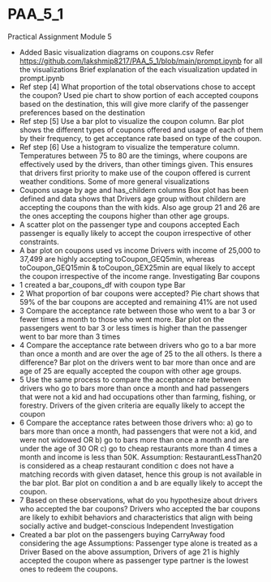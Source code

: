 # PAA_5_1
Practical Assignment Module 5
  - Added Basic visualization diagrams on coupons.csv
    Refer https://github.com/lakshmip8217/PAA_5_1/blob/main/prompt.ipynb for all the visualizations
Brief explanation of the each visualization updated in prompt.ipynb
  - Ref step [4] What proportion of the total observations chose to accept the coupon?
    Used pie chart to show portion of each accepted coupons based on the destination, this will give more clarify of the passenger preferences based on the destination
  - Ref step [5] Use a bar plot to visualize the coupon column.
    Bar plot shows the different types of coupons offered and usage of each of them by their frequency, to get acceptance rate based on type of the coupon.
  - Ref step [6] Use a histogram to visualize the temperature column.
    Temperatures between 75 to 80 are the timings, where coupons are effectively used by the drivers, than other timings given. This ensures that drivers first priority 
    to make use of the coupon offered is current weather conditions.
Some of more general visualizations
  - Coupons usage by age and has_childern columns
    Box plot has been defined and data shows that Drivers age group without childern are accepting the coupons than the with kids. Also age group 21 and 26 are the ones
    accepting the coupons higher than other age groups.
  - A scatter plot on the passenger type and coupons accepted
    Each passenger is equally likely to accept the coupon irrespective of other constraints.
  - A bar plot on coupons used vs income
    Drivers with income of 25,000 to 37,499 are highly accepting toCoupon_GEQ5min, whereas toCoupon_GEQ15min & toCoupon_GEX25min are equal likely to accept the coupon irrespective of 
    the income range.
Investigating Bar coupons
  - 1 created a bar_coupons_df with coupon type Bar
  - 2 What proportion of bar coupons were accepted?
      Pie chart shows that 59% of the bar coupons are accepted and remaining 41% are not used
  - 3 Compare the acceptance rate between those who went to a bar 3 or fewer times a month to those who went more.
      Bar plot on the passengers went to bar 3 or less times is higher than the passenger went to bar more than 3 times
  - 4 Compare the acceptance rate between drivers who go to a bar more than once a month and are over the age of 25 to the all others. Is there a difference?
      Bar plot on the drivers went to bar more than once and are age of 25 are equally accepted the coupon with other age groups.
  - 5 Use the same process to compare the acceptance rate between drivers who go to bars more than once a month and had passengers that were not a kid and had occupations other than          farming, fishing, or forestry.
      Drivers of the given criteria are equally likely to accept the coupon
  - 6 Compare the acceptance rates between those drivers who:
        a) go to bars more than once a month, had passengers that were not a kid, and were not widowed OR
        b) go to bars more than once a month and are under the age of 30 OR
        c) go to cheap restaurants more than 4 times a month and income is less than 50K.
      Assumption: RestaurantLessThan20 is considered as a cheap restaurant
        condition c does not have a matching records with given dataset, hence this group is not available in the bar plot.
        Bar plot on condition a and b are equally likely to accept the coupon.
  - 7 Based on these observations, what do you hypothesize about drivers who accepted the bar coupons?
      Drivers who accepted the bar coupons are likely to exhibit behaviors and characteristics that align with being socially active and
      budget-conscious
Independent Investigation
  - Created a bar plot on the passengers buying CarryAway food considering the age
     Assumptions: Passenger type alone is treated as a Driver
     Based on the above assumption, Drivers of age 21 is highly accepted the coupon where as passenger type partner is the lowest ones to redeem the coupons.
     
    
